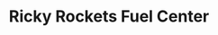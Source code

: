 ---
title: "Ricky Rockets Fuel Center"
url: /norridge/ricky-rockets-fuel-center/
shop: Lebensmittel
---